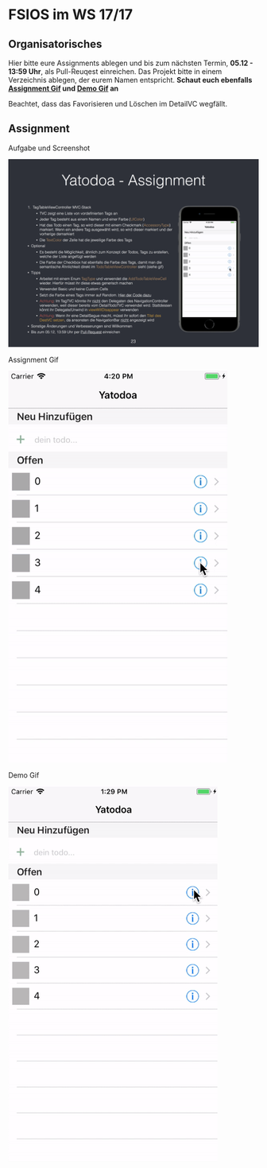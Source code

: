 # FSIOS im WS 17/17

## Organisatorisches
Hier bitte eure Assignments ablegen und bis zum nächsten Termin, **05.12 - 13:59 Uhr**, als Pull-Reuqest einreichen. Das Projekt bitte in einem Verzeichnis ablegen, der eurem Namen entspricht. **Schaut euch ebenfalls [Assignment Gif](assignment_05.gif) und [Demo Gif](demo.gif) an**

Beachtet, dass das Favorisieren und Löschen im DetailVC wegfällt.

## Assignment
Aufgabe und Screenshot

![Assigment 05 Aufgabe und Screenshot](assignment_05.png "Assigment 05 Aufgabe und Screenshot")

Assignment Gif

![Assigment 05 Gif](assignment_05.gif "Assigment 05 Gif")

Demo Gif

![Demo Gif](demo.gif "Demo Gif")
